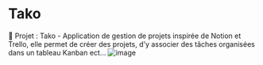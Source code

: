 # Tako
🧠 Projet : Tako - Application de gestion de projets inspirée de Notion et Trello, elle permet de créer des projets, d’y associer des tâches organisées dans un tableau Kanban ect...
![image](https://github.com/user-attachments/assets/e88ac488-1505-432c-9ce3-013f4ac65efc)
